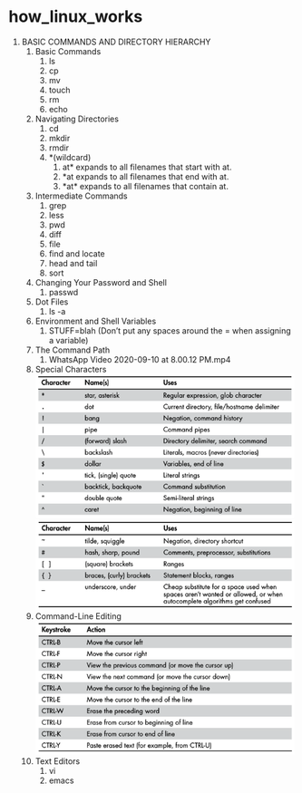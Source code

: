 # how_linux_works

1. BASIC COMMANDS AND DIRECTORY HIERARCHY
    1. Basic Commands
        1. ls
        1. cp
        1. mv
        1. touch
        1. rm
        1. echo
    1. Navigating Directories
        1. cd
        1. mkdir
        1. rmdir
        1. \*(wildcard)
            1. at* expands to all filenames that start with at.
            1. *at expands to all filenames that end with at.
            1. \*at\* expands to all filenames that contain at.
    1. Intermediate Commands
        1. grep
        1. less
        1. pwd
        1. diff
        1. file
        1. find and locate
        1. head and tail
        1. sort
    1. Changing Your Password and Shell
        1. passwd
    1. Dot Files
        1. ls -a
    1. Environment and Shell Variables
        1. STUFF=blah (Don’t put any spaces around the = when assigning a variable)
    1. The Command Path
        1. WhatsApp Video 2020-09-10 at 8.00.12 PM.mp4
    1. Special Characters
        ![Image of Special Characters](https://github.com/KhairulIzwan/how_linux_works/blob/main/img/specialChars.png)
        ![Image of Special Characters](https://github.com/KhairulIzwan/how_linux_works/blob/main/img/specialChars_.png)
    1. Command-Line Editing
        ![Image of Command Line Editing](https://github.com/KhairulIzwan/how_linux_works/blob/main/img/cmdLine.png)
    1. Text Editors
        1. vi
        2. emacs